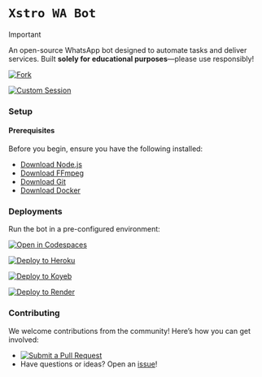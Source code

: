 # `Xstro WA Bot`

> [!IMPORTANT]  
> An open-source WhatsApp bot designed to automate tasks and deliver services. Built **solely for educational purposes**—please use responsibly!

[![Fork](https://img.shields.io/badge/Fork-black?style=for-the-badge&logo=git)](https://github.com/AstroX11/Xstro/fork)

[![Custom Session](https://img.shields.io/badge/Session_Builder?style=for-the-badge&logo=github)](https://github.com/AstroX11/XstroSession)

### Setup

#### Prerequisites

Before you begin, ensure you have the following installed:

- [Download Node.js](https://nodejs.org/en)
- [Download FFmpeg](https://www.ffmpeg.org/)
- [Download Git](https://git-scm.com/)
- [Download Docker](https://www.docker.com/products/docker-desktop/)

### Deployments

Run the bot in a pre-configured environment:

[![Open in Codespaces](https://github.com/codespaces/badge.svg)](https://github.com/codespaces/new?skip_quickstart=true&machine=standardLinux32gb&repo=882210451&ref=master&geo=EuropeWest)

[![Deploy to Heroku](https://www.herokucdn.com/deploy/button.svg)](https://www.heroku.com/deploy?template=https://github.com/AstroX11/Xstro)

[![Deploy to Koyeb](https://www.koyeb.com/static/images/deploy/button.svg)](https://app.koyeb.com/services/deploy?type=git&builder=dockerfile&repository=https://github.com/AstroX11/Xstro&branch=master&name=xstro&env%5BSESSION_ID%5D=null&env%5BSUDO%5D=null&env%5BBOT_INFO%5D=%CE%B1%D1%95%D1%82%D1%8F%CF%83%CF%8711;%CF%87%D1%95%D1%84%D1%8F%CF%83%20%D0%BC%E2%88%82&env%5BSTICKER_PACK%5D=%D0%BC%CE%B1%E2%88%82%D1%94%20%D0%B1%D1%83;%CF%87%D1%95%D1%84%D1%8F%CF%83%20%D0%BC%CF%85%E2%84%93%D1%82%CE%B9%20%E2%88%82%D1%94%CE%BD%CE%B9%C2%A2%D1%94%20%D0%B2%CF%83%D1%82&env%5BWARN_COUNT%5D=3&env%5BTIME_ZONE%5D=Africa/Lagos)

[![Deploy to Render](https://render.com/images/deploy-to-render-button.svg)](https://render.com/deploy?repo=https://github.com/AstroX11/Xstro)

### Contributing

We welcome contributions from the community! Here’s how you can get involved:

- [![Submit a Pull Request](https://img.shields.io/badge/Pull_Request-black?style=for-the-badge&logo=github)](https://github.com/AstroX11/Xstro/pulls)
- Have questions or ideas? Open an [issue](https://github.com/AstroX11/Xstro/issues)!
